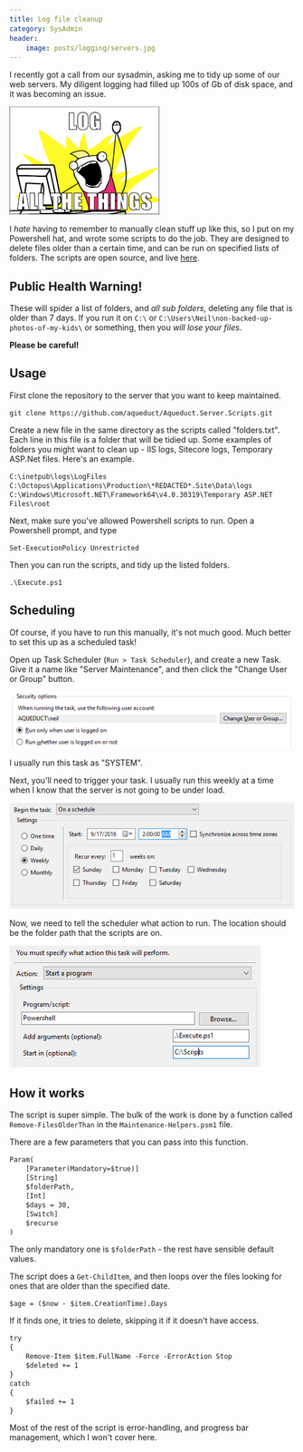 ```yaml
---
title: Log file cleanup
category: SysAdmin
header:
    image: posts/logging/servers.jpg
---
```


I recently got a call from our sysadmin, asking me to tidy up some of our web servers. My diligent logging had filled up 100s of Gb of disk space, and it was becoming an issue. 


![Log all the things](/images/posts/logging/log-all-the-things.png "Maybe I've gone overboard here?")

I _hate_ having to remember to manually clean stuff up like this, so I put on my Powershell hat, and wrote some scripts to do the job. 
They are designed to delete files older than a certain time, and can be run on specified lists of folders. The scripts are open source, and live [here](https://github.com/aqueduct/Aqueduct.Server.Scripts).

Public Health Warning!
----------------------
<div class="notice--danger">
<p>These will spider a list of folders, and <em>all sub folders</em>, deleting any file that is older than 7 days. 
If you run it on <code>C:\</code> or <code>C:\Users\Neil\non-backed-up-photos-of-my-kids\</code> or something, then you <em>will lose your files</em>.</p>
<p><strong>Please be careful!</strong></p>
</div>

Usage
-----
First clone the repository to the server that you want to keep maintained.

```
git clone https://github.com/aqueduct/Aqueduct.Server.Scripts.git
```

Create a new file in the same directory as the scripts called "folders.txt". Each line in this file is a folder that will be tidied up. Some examples of folders you might want to clean up - IIS logs, Sitecore logs, Temporary ASP.Net files. Here's an example.

```
C:\inetpub\logs\LogFiles
C:\Octopus\Applications\Production\*REDACTED*.Site\Data\logs
C:\Windows\Microsoft.NET\Framework64\v4.0.30319\Temporary ASP.NET Files\root
```

Next, make sure you've allowed Powershell scripts to run. Open a Powershell prompt, and type

```posh
Set-ExecutionPolicy Unrestricted
```

Then you can run the scripts, and tidy up the listed folders. 

```posh	
.\Execute.ps1
```

Scheduling
----------
Of course, if you have to run this manually, it's not much good. Much better to set this up as a scheduled task!

Open up Task Scheduler (`Run > Task Scheduler`), and create a new Task.
Give it a name like "Server Maintenance", and then click the "Change User or Group" button.

![New Task](/images/posts/logging/new-task.png "Change User or Group")

I usually run this task as "SYSTEM".

Next, you'll need to trigger your task. I usually run this weekly at a time when I know that the server is not going to be under load. 

![New Task Trigger](/images/posts/logging/new-task-schedule.png "Weekly, Sunday, 2AM")

Now, we need to tell the scheduler what action to run. The location should be the folder path that the scripts are on.

![New Task Action](/images/posts/logging/new-task-action.png "Powershell .\Execute.ps1")

How it works
------------
The script is super simple. The bulk of the work is done by a function called `Remove-FilesOlderThan` in the `Maintenance-Helpers.psm1` file.

There are a few parameters that you can pass into this function.

```posh     
Param(
    [Parameter(Mandatory=$true)]
    [String] 
    $folderPath,        
    [Int] 
    $days = 30,        
    [Switch] 
    $recurse
)
```

The only mandatory one is `$folderPath` - the rest have sensible default values.

The script does a `Get-ChildItem`, and then loops over the files looking for ones that are older than the specified date. 

```posh  
$age = ($now - $item.CreationTime).Days 
```

If it finds one, it tries to delete, skipping it if it doesn't have access. 

```posh  
try
{
    Remove-Item $item.FullName -Force -ErrorAction Stop
    $deleted += 1
}
catch 
{
	$failed += 1
}
```

Most of the rest of the script is error-handling, and progress bar management, which I won't cover here. 
